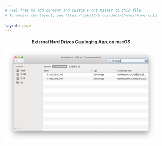 ```yaml
---
# Feel free to add content and custom Front Matter to this file.
# To modify the layout, see https://jekyllrb.com/docs/themes/#overriding-theme-defaults

layout: page
---
```


<hgroup> 
<h4 style="color: #333; text-align: center;">External Hard Drives Cataloging App, on macOS</h4>
</hgroup>

![My helpful screenshot](/assets/img/screenshot.png)

<div style="text-align:center;">
<a href="https://geo.itunes.apple.com/us/app/offline-disks-file-searcher/id1200309146?mt=12&app=apps" style="display:inline-block;overflow:hidden;background:url(https://linkmaker.itunes.apple.com/en-us/badge-lrg.svg?releaseDate=2017-02-03T00:00:00Z&kind=desktopapp&bubble=macos_apps) no-repeat;width:165px;height:40px;"></a>
</div>

